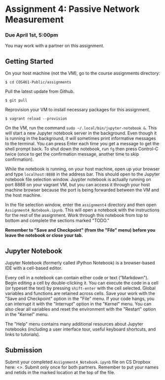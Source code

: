 # Assignment 4: Passive Network Measurement

### Due April 1st, 5:00pm

You may work with a partner on this assignment.

## Getting Started

On your host machine (not the VM), go to the course assignments directory:

```
$ cd COS461-Public/assignments
```
 Pull the latest update from Github.
```
$ git pull
```

Reprovision your VM to install necessary packages for this assignment.

```
$ vagrant reload --provision
```

On the VM, run the command `sudo ~/.local/bin/jupyter-notebook &`. This will start a new Jupyter notebook server in the background. Even though it is running in the background, it will sometimes print informative messages to the terminal. You can press Enter each time you get a message to get the shell prompt back. To shut down the notebook, run `fg` then press Control-C twice (once to get the confirmation message, another time to skip confirmation).

While the notebook is running, on your host machine, open up your browser and type `localhost:8888` in the address bar. This should open to the Jupyter notebook file selection window.  Juypter notebook is actually running on port 8888 on your vagrant VM, but you can access it through your host machine browser because the port is being forwarded between the VM and the host machine.  

In the file selection window, enter the `assignment4` directory and then open `Assignment4_Notebook.ipynb`. This will open a notebook with the instructions for the rest of the assignment.  Work through this notebook from top to bottom and complete the sections marked "TODO."

**Remember to "Save and Checkpoint" (from the "File" menu) before you leave the notebook or close your tab.**  

## Jupyter Notebook

Jupyter Notebook (formerly called iPython Notebook) is a browser-based IDE with a cell-based editor.

Every cell in a notebook can contain either code or text ("Markdown"). Begin editing a cell by double-clicking it. You can execute the code in a cell (or typeset the text) by pressing `shift-enter` with the cell selected.  Global variables and functions are retained across cells. Save your work with the "Save and Checkpoint" option in the "File" menu. If your code hangs, you can interrupt it with the "Interrupt" option in the "Kernel" menu.  You can also clear all variables and reset the environment with the "Restart" option in the "Kernel" menu.

The "Help" menu contains many additional resources about Jupyter notebooks (including a user interface tour, useful keyboard shortcuts, and links to tutorials).

## Submission

Submit your completed `Assignment4_Notebook.ipynb` file on CS Dropbox here: <>. Submit only once for both partners. Remember to put your names and netids in the marked location at the top of the file.
